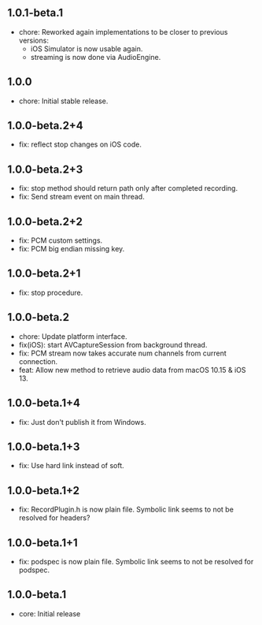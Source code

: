 ## 1.0.1-beta.1
* chore: Reworked again implementations to be closer to previous versions:
    - iOS Simulator is now usable again.
    - streaming is now done via AudioEngine.

## 1.0.0
* chore: Initial stable release.

## 1.0.0-beta.2+4
* fix: reflect stop changes on iOS code.

## 1.0.0-beta.2+3
* fix: stop method should return path only after completed recording.
* fix: Send stream event on main thread.

## 1.0.0-beta.2+2
* fix: PCM custom settings.
* fix: PCM big endian missing key.

## 1.0.0-beta.2+1
* fix: stop procedure.

## 1.0.0-beta.2
* chore: Update platform interface.
* fix(iOS): start AVCaptureSession from background thread.
* fix: PCM stream now takes accurate num channels from current connection.
* feat: Allow new method to retrieve audio data from macOS 10.15 & iOS 13.

## 1.0.0-beta.1+4
* fix: Just don't publish it from Windows.

## 1.0.0-beta.1+3
* fix: Use hard link instead of soft.

## 1.0.0-beta.1+2
* fix: RecordPlugin.h is now plain file. Symbolic link seems to not be resolved for headers?

## 1.0.0-beta.1+1
* fix: podspec is now plain file. Symbolic link seems to not be resolved for podspec.

## 1.0.0-beta.1
* core: Initial release